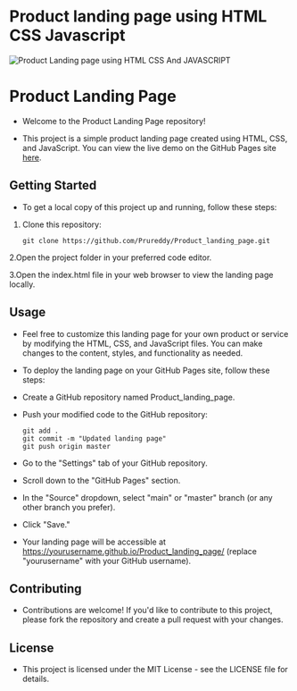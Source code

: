 # Product landing page using HTML CSS Javascript


![Product Landing page using  HTML CSS And JAVASCRIPT](https://user-images.githubusercontent.com/57999016/131688520-2bfd0f68-594c-4c07-a30a-aa5261e2aff3.png)

# Product Landing Page

- Welcome to the Product Landing Page repository!

- This project is a simple product landing page created using HTML, CSS, and JavaScript. You can view the live demo on the GitHub Pages site [here](https://prureddy.github.io/Product_landing_page/).


## Getting Started

- To get a local copy of this project up and running, follow these steps:

1. Clone this repository:
   ```
   git clone https://github.com/Prureddy/Product_landing_page.git
   ```
2.Open the project folder in your preferred code editor.

3.Open the index.html file in your web browser to view the landing page locally.

## Usage
- Feel free to customize this landing page for your own product or service by modifying the HTML, CSS, and JavaScript files. You can make changes to the content, styles, and functionality as needed.

- To deploy the landing page on your GitHub Pages site, follow these steps:

- Create a GitHub repository named Product_landing_page.

- Push your modified code to the GitHub repository:
  ```
  git add .
  git commit -m "Updated landing page"
  git push origin master
  ```

- Go to the "Settings" tab of your GitHub repository.

- Scroll down to the "GitHub Pages" section.

- In the "Source" dropdown, select "main" or "master" branch (or any other branch you prefer).

- Click "Save."

- Your landing page will be accessible at https://yourusername.github.io/Product_landing_page/ (replace "yourusername" with your GitHub username).

## Contributing
- Contributions are welcome! If you'd like to contribute to this project, please fork the repository and create a pull request with your changes.

## License
- This project is licensed under the MIT License - see the LICENSE file for details.


